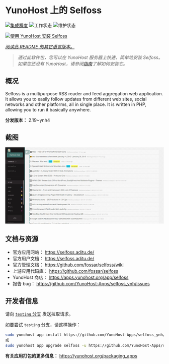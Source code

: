 <!--
注意：此 README 由 <https://github.com/YunoHost/apps/tree/master/tools/readme_generator> 自动生成
请勿手动编辑。
-->

# YunoHost 上的 Selfoss

[![集成程度](https://dash.yunohost.org/integration/selfoss.svg)](https://dash.yunohost.org/appci/app/selfoss) ![工作状态](https://ci-apps.yunohost.org/ci/badges/selfoss.status.svg) ![维护状态](https://ci-apps.yunohost.org/ci/badges/selfoss.maintain.svg)

[![使用 YunoHost 安装 Selfoss](https://install-app.yunohost.org/install-with-yunohost.svg)](https://install-app.yunohost.org/?app=selfoss)

*[阅读此 README 的其它语言版本。](./ALL_README.md)*

> *通过此软件包，您可以在 YunoHost 服务器上快速、简单地安装 Selfoss。*  
> *如果您还没有 YunoHost，请参阅[指南](https://yunohost.org/install)了解如何安装它。*

## 概况

Selfoss is a multipurpose RSS reader and feed aggregation web application. It allows you to easily follow updates from different web sites, social networks and other platforms, all in single place. It is written in PHP, allowing you to run it basically anywhere.


**分发版本：** 2.19~ynh4

## 截图

![Selfoss 的截图](./doc/screenshots/screenshot1.png)

## 文档与资源

- 官方应用网站： <https://selfoss.aditu.de/>
- 官方用户文档： <https://selfoss.aditu.de/>
- 官方管理文档： <https://github.com/fossar/selfoss/wiki>
- 上游应用代码库： <https://github.com/fossar/selfoss>
- YunoHost 商店： <https://apps.yunohost.org/app/selfoss>
- 报告 bug： <https://github.com/YunoHost-Apps/selfoss_ynh/issues>

## 开发者信息

请向 [`testing` 分支](https://github.com/YunoHost-Apps/selfoss_ynh/tree/testing) 发送拉取请求。

如要尝试 `testing` 分支，请这样操作：

```bash
sudo yunohost app install https://github.com/YunoHost-Apps/selfoss_ynh/tree/testing --debug
或
sudo yunohost app upgrade selfoss -u https://github.com/YunoHost-Apps/selfoss_ynh/tree/testing --debug
```

**有关应用打包的更多信息：** <https://yunohost.org/packaging_apps>
